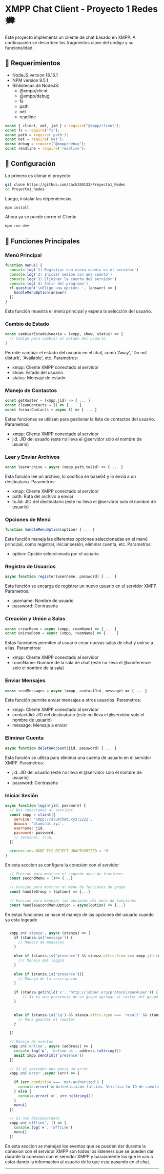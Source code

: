# XMPP Chat Client - Proyecto 1 Redes 🗯️

Este proyecto implementa un cliente de chat basado en XMPP. A continuación se describen los fragmentos clave del código y su funcionalidad.

## 🤖 Requerimientos

- NodeJS version 18.16.1
- NPM version 9.5.1
- Bibliotecas de NodeJS:
  - @xmpp/client
  - @xmpp/debug
  - fs
  - path
  - net
  - readline


```javascript
const { client, xml, jid } = require("@xmpp/client");
const fs = require('fs');
const path = require('path');
const net = require('net');
const debug = require("@xmpp/debug");
const readline = require('readline');
```
## 🚀 Configuración

Lo primero es clonar el proyecto
```bash
git clone https://github.com/Jack200133/Proyecto1_Redes
cd Proyecto1_Redes
```

Luego, instalar las dependencias
```bash
npm install
```

Ahora ya se puede correr el Cliente
```bash
npm run dev
```
## 📨 Funciones Principales

### Menú Principal

```javascript
function menu() {
  console.log('1) Registrar una nueva cuenta en el servidor')
  console.log('2) Iniciar sesión con una cuenta')
  console.log('3) Eliminar la cuenta del servidor')
  console.log('4) Salir del programa')
  rl.question('\nElige una opción: ', (answer) => {
    handleMenuOption(answer)
  })
}
```

Esta función muestra el menú principal y espera la selección del usuario.

### Cambio de Estado

```javascript
const cambiarEstadoUsuario = (xmpp, show, status) => {
  // Código para cambiar el estado del usuario
}
```

Permite cambiar el estado del usuario en el chat, como 'Away', 'Do not disturb', 'Available', etc.
Parametros:
- xmpp: Cliente XMPP conectado al servidor
- show: Estado del usuario
- status: Mensaje de estado

### Manejo de Contactos

```javascript
const getRoster = (xmpp,jid) => { ... }
const cleanContacts = () => { ... }
const formatContacts = async () => { ... }
```

Estas funciones se utilizan para gestionar la lista de contactos del usuario.
Parametros:
- xmpp: Cliente XMPP conectado al servidor
- jid: JID del usuario (este no lleva el @servidor solo el nombre de usuario)

### Leer y Enviar Archivos

```javascript
const leerArchivo = async (xmpp,path,toJid) => { ... }
```

Esta función lee un archivo, lo codifica en base64 y lo envía a un destinatario.
Parametros:
- xmpp: Cliente XMPP conectado al servidor
- path: Ruta del archivo a enviar
- toJid: JID del destinatario (este no lleva el @servidor solo el nombre de usuario)

### Opciones de Menú

```javascript
function handleMenuOption(option) { ... }
```

Esta función maneja las diferentes opciones seleccionadas en el menú principal, como registrar, iniciar sesión, eliminar cuenta, etc.
Parametros:
- option: Opción seleccionada por el usuario

### Registro de Usuarios

```javascript
async function register(username, password) { ... }
```

Esta función se encarga de registrar un nuevo usuario en el servidor XMPP.
Parametros:
- username: Nombre de usuario
- password: Contraseña


### Creación y Unión a Salas

```javascript
const crearRoom = async (xmpp, roomName) => { ... }
const unirseRoom = async (xmpp, roomName) => { ... }
```

Estas funciones permiten al usuario crear nuevas salas de chat y unirse a ellas.
Parametros:
- xmpp: Cliente XMPP conectado al servidor
- roomName: Nombre de la sala de chat (este no lleva el @conference solo el nombre de la sala)

### Enviar Mensajes

```javascript
const sendMessages = async (xmpp, contactJid, message) => { ... }
```

Esta función permite enviar mensajes a otros usuarios.
Parametros:
- xmpp: Cliente XMPP conectado al servidor
- contactJid: JID del destinatario (este no lleva el @servidor solo el nombre de usuario)
- message: Mensaje a enviar

### Eliminar Cuenta

```javascript
async function deleteAccount(jid, password) { ... }
```

Esta función se utiliza para eliminar una cuenta de usuario en el servidor XMPP.
Parametros:
- jid: JID del usuario (este no lleva el @servidor solo el nombre de usuario)
- password: Contraseña


### Iniciar Sesión

```javascript
async function login(jid, password) {
  // Nos conectamos al servidor
  const xmpp = client({
    service: 'xmpp://alumchat.xyz:5222',
    domain: 'alumchat.xyz',
    username: jid,
    password: password,
    // terminal: true,
  })

  process.env.NODE_TLS_REJECT_UNAUTHORIZED = '0'
}
```
En esta seccion se configura la conexion con el servidor


```javascript  
  // Funcion para mostrar el segundo menu de funciones
  const secondMenu = ()=> {...}

  // Funcion para mostrar el menu de funciones de grupo
  const handleGroup = (option) => {...}

  // Funcion para manejar las opciones del menu de funciones
  const handleSecondMenuOption = async(option) => {...}
```
En estas funciones se hace el manejo de las opciones del usuario cuando ya esta logeado


```javascript

  xmpp.on('stanza', async (stanza) => {
    if (stanza.is('message')) {   
      // Manejo de mensajes
    }
    
    else if (stanza.is('presence') && stanza.attrs.from === xmpp.jid.toString() && stanza.attrs.type !== 'unavailable') {
      /// Manejo del loggin
    }
    
    else if (stanza.is('presence')){
      // Manejo de la suscripcion
    }
      
    if (stanza.getChild('x', 'http://jabber.org/protocol/muc#user')) {
        // Si es una presencia de un grupo agregar al roster del grupo
    }

    
    else if (stanza.is('iq') && stanza.attrs.type === 'result' && stanza.getChild('query', 'jabber:iq:roster')) {
      // Para guardar el rouster
    }

  })

  // Manejo de eventos
  xmpp.on('online', async (address) => {
    console.log('▶', 'online as', address.toString())
    await xmpp.send(xml('presence'))
  })

  // Si el servidor nos envia un error
  xmpp.on('error',async (err) => {

    if (err.condition === 'not-authorized') {
      console.error('❌ Autenticación fallida. Verifica tu ID de cuenta y contraseña.')
    } else {
      console.error('❌', err.toString())
    }
    menu()
  })

  // Si nos desconectamos
  xmpp.on('offline', () => {
    console.log('⏹', 'offline')
    menu()
  })

```
En esta seccion se manejan los eventos que se pueden dar durante la conexion con el servidor XMPP son todos los listeners que se pueden dar durante la conexion con el servidor XMPP y basciamente los que le van a estar dando la informacion al usuario de lo que esta pasando en el chat.


---
